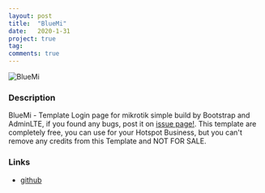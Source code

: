 ```yaml
---
layout: post
title:  "BlueMi"
date:   2020-1-31
project: true
tag:
comments: true
---
```


![BlueMi](https://cdn.discordapp.com/attachments/408950289962369025/685838041658556428/homenew.png)

### Description
BlueMi - Template Login page for mikrotik simple build by Bootstrap and AdminLTE, if you found any bugs, post it on [issue page!](https://github.com/troke12/BlueMi/issues). This template are completely free, you can use for your Hotspot Business, but you can't remove any credits from this Template and NOT FOR SALE.

### Links
* [github](https://github.com/troke12/BlueMi)

